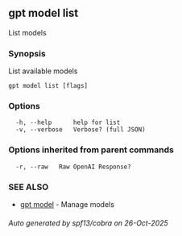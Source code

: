 ## gpt model list

List models

### Synopsis

List available models

```
gpt model list [flags]
```

### Options

```
  -h, --help      help for list
  -v, --verbose   Verbose? (full JSON)
```

### Options inherited from parent commands

```
  -r, --raw   Raw OpenAI Response?
```

### SEE ALSO

* [gpt model](gpt_model.md)	 - Manage models

###### Auto generated by spf13/cobra on 26-Oct-2025
